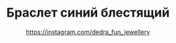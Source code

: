 ---
title: Браслет синий блестящий
description: Браслет из блестящих синих стеклянных бусин
author: https://instagram.com/dedra_fun_jewellery
cost: 6000₸
---